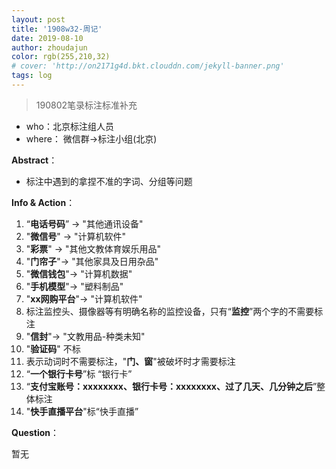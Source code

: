 ```yaml
---
layout: post
title: '1908w32-周记'
date: 2019-08-10
author: zhoudajun
color: rgb(255,210,32)
# cover: 'http://on2171g4d.bkt.clouddn.com/jekyll-banner.png'
tags: log
---
```


> 190802笔录标注标准补充



- who：北京标注组人员
- where： 微信群→标注小组(北京)



**Abstract**：

- 标注中遇到的拿捏不准的字词、分组等问题



**Info & Action**：

1. “**电话号码**” → "其他通讯设备"
2. "**微信号**" → "计算机软件"
3. "**彩票**" → "其他文教体育娱乐用品"
4. "**门帘子**"→ "其他家具及日用杂品"
5. "**微信钱包**"→ "计算机数据"
6. "**手机模型**"→ "塑料制品"
7. "**xx网购平台**"→ "计算机软件"
8. 标注监控头、摄像器等有明确名称的监控设备，只有“**监控**”两个字的不需要标注
9. "**信封**"→ "文教用品-种类未知"
10. "**验证码**" 不标
11. 表示动词时不需要标注，"**门、窗**"被破坏时才需要标注
12. “**一个银行卡号**”标 “银行卡”
13. “**支付宝账号：xxxxxxxx、银行卡号：xxxxxxxx、过了几天、几分钟之后**”整体标注
14. "**快手直播平台**"标“快手直播”



**Question**：

暂无
